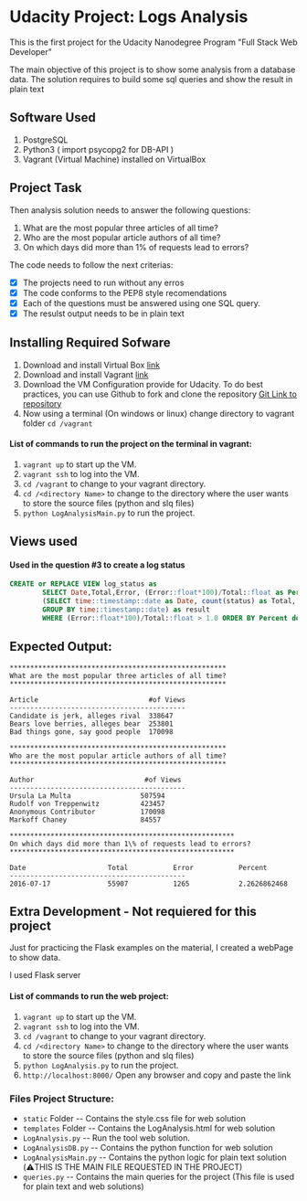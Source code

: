 # Udacity Project: Logs Analysis
This is the first project for the Udacity Nanodegree Program "Full Stack Web Developer"

The main objective of this project is to show some analysis from a database data. The solution requires to build some sql queries and show the result in plain text

## Software Used
1. PostgreSQL
2. Python3 ( import psycopg2 for DB-API ) 
3. Vagrant (Virtual Machine) installed on VirtualBox 

## Project Task
Then analysis solution needs to answer the following questions:
1. What are the most popular three articles of all time?
2. Who are the most popular article authors of all time?
3. On which days did more than 1% of requests lead to errors?

The code needs to follow the next criterias:
- [x] The projects need to run without any erros
- [x] The code conforms to the PEP8 style recomendations
- [x] Each of the questions must be answered using one SQL query.
- [x] The resulst output needs to be in plain text

## Installing Required Sofware
1. Download and install Virtual Box [link](https://www.virtualbox.org/wiki/Download_Old_Builds_5_1)
2. Download and install Vagrant [link](https://www.vagrantup.com/downloads.html)
3. Download the VM Configuration provide for Udacity. To do best practices, you can use Github to fork and clone the repository [Git Link to repository](https://github.com/udacity/fullstack-nanodegree-vm)
4. Now using a terminal (On windows or linux) change directory to vagrant folder ```cd /vagrant```

#### List of commands to run the project on the terminal in vagrant: 
1. ```vagrant up``` to start up the VM.
2. ```vagrant ssh``` to log into the VM.
3. ```cd /vagrant``` to change to your vagrant directory.
4. ```cd /<directory Name>``` to change to the directory where the user wants to store the source files (python and slq files)
5. ```python LogAnalysisMain.py``` to run the project.

## Views used
#### Used in the question #3 to create a log status
````sql
CREATE or REPLACE VIEW log_status as
        SELECT Date,Total,Error, (Error::float*100)/Total::float as Percent FROM
        (SELECT time::timestamp::date as Date, count(status) as Total, sum(case when status = '404 NOT FOUND' then 1 else 0 end) as Error FROM log
        GROUP BY time::timestamp::date) as result
        WHERE (Error::float*100)/Total::float > 1.0 ORDER BY Percent desc
````

## Expected Output: 
````
*****************************************************
What are the most popular three articles of all time?
*****************************************************

Article                           #of Views
-------------------------------------------
Candidate is jerk, alleges rival  338647
Bears love berries, alleges bear  253801
Bad things gone, say good people  170098

*****************************************************
Who are the most popular article authors of all time?
*****************************************************

Author                           #of Views
-------------------------------------------
Ursula La Multa                 507594
Rudolf von Treppenwitz          423457
Anonymous Contributor           170098
Markoff Chaney                  84557

*******************************************************
On which days did more than 1\% of requests lead to errors?
*******************************************************

Date                    Total           Error           Percent
-------------------------------------------
2016-07-17              55907           1265            2.2626862468
````
## Extra Development  - Not requiered for this project
Just for practicing the Flask examples on the material, I created a webPage to show data.

I used Flask server

#### List of commands to run the web project: 
1. ```vagrant up``` to start up the VM.
2. ```vagrant ssh``` to log into the VM.
3. ```cd /vagrant``` to change to your vagrant directory.
4. ```cd /<directory Name>``` to change to the directory where the user wants to store the source files (python and slq files)
5. ```python LogAnalysis.py``` to run the project.
5. ```http://localhost:8000/``` Open any browser and copy and paste the link

### Files Project Structure:
* ```static``` Folder -- Contains the style.css file for web solution
* ```templates``` Folder -- Contains the LogAnalysis.html for web solution
* ```LogAnalysis.py``` -- Run the tool web solution. 
* ```LogAnalysisDB.py``` -- Contains the python function for web solution
* ```LogAnalysisMain.py``` -- Contains the python logic for plain text solution (:warning:THIS IS THE MAIN FILE REQUESTED IN THE PROJECT)
* ```queries.py``` -- Contains the main queries for the project (This file is used for plain text and web solutions)

